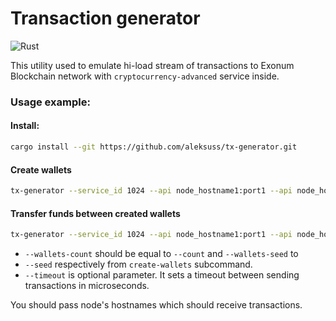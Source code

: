 # Transaction generator

![Rust](https://github.com/aleksuss/tx-generator/workflows/Rust/badge.svg?branch=master)

This utility used to emulate hi-load stream of transactions to
Exonum Blockchain network with `cryptocurrency-advanced` service inside.

### Usage example:

#### Install:
```bash
cargo install --git https://github.com/aleksuss/tx-generator.git
```

#### Create wallets
```bash
tx-generator --service_id 1024 --api node_hostname1:port1 --api node_hostnameN:portN --count 10000 --seed 1 --timeout 10 create-wallets
```

#### Transfer funds between created wallets

```bash
tx-generator --service_id 1024 --api node_hostname1:port1 --api node_hostnameN:portN --count 20000 --seed 1000 transfer --wallets-count 10000 --wallets-seed 1
```

- `--wallets-count` should be equal to `--count` and `--wallets-seed` to
- `--seed` respectively from `create-wallets` subcommand.
- `--timeout` is optional parameter. It sets a timeout between sending
transactions in microseconds.

You should pass node's hostnames which should receive transactions.

